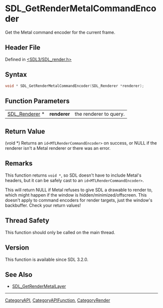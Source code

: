 # SDL_GetRenderMetalCommandEncoder

Get the Metal command encoder for the current frame.

## Header File

Defined in [<SDL3/SDL_render.h>](https://github.com/libsdl-org/SDL/blob/main/include/SDL3/SDL_render.h)

## Syntax

```c
void * SDL_GetRenderMetalCommandEncoder(SDL_Renderer *renderer);
```

## Function Parameters

|                                |              |                        |
| ------------------------------ | ------------ | ---------------------- |
| [SDL_Renderer](SDL_Renderer) * | **renderer** | the renderer to query. |

## Return Value

(void *) Returns an `id<MTLRenderCommandEncoder>` on success, or NULL if
the renderer isn't a Metal renderer or there was an error.

## Remarks

This function returns `void *`, so SDL doesn't have to include Metal's
headers, but it can be safely cast to an `id<MTLRenderCommandEncoder>`.

This will return NULL if Metal refuses to give SDL a drawable to render to,
which might happen if the window is hidden/minimized/offscreen. This
doesn't apply to command encoders for render targets, just the window's
backbuffer. Check your return values!

## Thread Safety

This function should only be called on the main thread.

## Version

This function is available since SDL 3.2.0.

## See Also

- [SDL_GetRenderMetalLayer](SDL_GetRenderMetalLayer)

----
[CategoryAPI](CategoryAPI), [CategoryAPIFunction](CategoryAPIFunction), [CategoryRender](CategoryRender)


